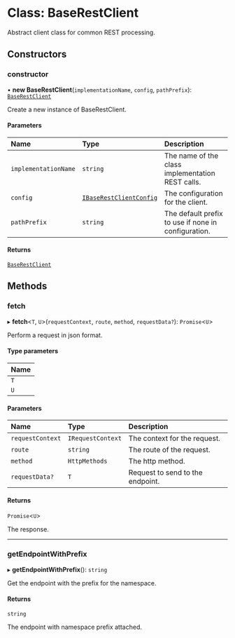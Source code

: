 # Class: BaseRestClient

Abstract client class for common REST processing.

## Constructors

### constructor

• **new BaseRestClient**(`implementationName`, `config`, `pathPrefix`): [`BaseRestClient`](BaseRestClient.md)

Create a new instance of BaseRestClient.

#### Parameters

| Name                 | Type                                                              | Description                                         |
| :------------------- | :---------------------------------------------------------------- | :-------------------------------------------------- |
| `implementationName` | `string`                                                          | The name of the class implementation REST calls.    |
| `config`             | [`IBaseRestClientConfig`](../interfaces/IBaseRestClientConfig.md) | The configuration for the client.                   |
| `pathPrefix`         | `string`                                                          | The default prefix to use if none in configuration. |

#### Returns

[`BaseRestClient`](BaseRestClient.md)

## Methods

### fetch

▸ **fetch**\<`T`, `U`\>(`requestContext`, `route`, `method`, `requestData?`): `Promise`\<`U`\>

Perform a request in json format.

#### Type parameters

| Name |
| :--- |
| `T`  |
| `U`  |

#### Parameters

| Name             | Type              | Description                      |
| :--------------- | :---------------- | :------------------------------- |
| `requestContext` | `IRequestContext` | The context for the request.     |
| `route`          | `string`          | The route of the request.        |
| `method`         | `HttpMethods`     | The http method.                 |
| `requestData?`   | `T`               | Request to send to the endpoint. |

#### Returns

`Promise`\<`U`\>

The response.

---

### getEndpointWithPrefix

▸ **getEndpointWithPrefix**(): `string`

Get the endpoint with the prefix for the namespace.

#### Returns

`string`

The endpoint with namespace prefix attached.
